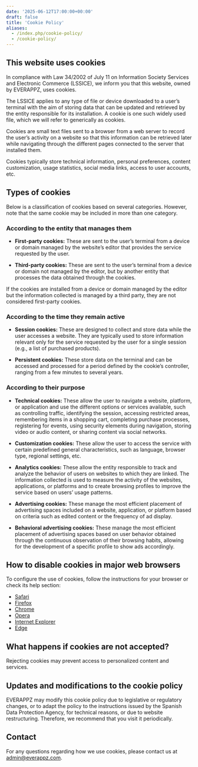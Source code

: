 ```yaml
---
date: '2025-06-12T17:00:00+00:00'
draft: false
title: 'Cookie Policy'
aliases:
  - /index.php/cookie-policy/
  - /cookie-policy/
---
```


## This website uses cookies

In compliance with Law 34/2002 of July 11 on Information Society Services and Electronic Commerce (LSSICE), we inform you that this website, owned by EVERAPPZ, uses cookies.

The LSSICE applies to any type of file or device downloaded to a user’s terminal with the aim of storing data that can be updated and retrieved by the entity responsible for its installation. A cookie is one such widely used file, which we will refer to generically as cookies.

Cookies are small text files sent to a browser from a web server to record the user’s activity on a website so that this information can be retrieved later while navigating through the different pages connected to the server that installed them.

Cookies typically store technical information, personal preferences, content customization, usage statistics, social media links, access to user accounts, etc.

## Types of cookies

Below is a classification of cookies based on several categories. However, note that the same cookie may be included in more than one category.

### According to the entity that manages them

- **First-party cookies:** These are sent to the user’s terminal from a device or domain managed by the website’s editor that provides the service requested by the user.

- **Third-party cookies:** These are sent to the user’s terminal from a device or domain not managed by the editor, but by another entity that processes the data obtained through the cookies.

If the cookies are installed from a device or domain managed by the editor but the information collected is managed by a third party, they are not considered first-party cookies.

### According to the time they remain active

- **Session cookies:** These are designed to collect and store data while the user accesses a website. They are typically used to store information relevant only for the service requested by the user for a single session (e.g., a list of purchased products).

- **Persistent cookies:** These store data on the terminal and can be accessed and processed for a period defined by the cookie’s controller, ranging from a few minutes to several years.

### According to their purpose

- **Technical cookies:** These allow the user to navigate a website, platform, or application and use the different options or services available, such as controlling traffic, identifying the session, accessing restricted areas, remembering items in a shopping cart, completing purchase processes, registering for events, using security elements during navigation, storing video or audio content, or sharing content via social networks.

- **Customization cookies:** These allow the user to access the service with certain predefined general characteristics, such as language, browser type, regional settings, etc.

- **Analytics cookies:** These allow the entity responsible to track and analyze the behavior of users on websites to which they are linked. The information collected is used to measure the activity of the websites, applications, or platforms and to create browsing profiles to improve the service based on users’ usage patterns.

- **Advertising cookies:** These manage the most efficient placement of advertising spaces included on a website, application, or platform based on criteria such as edited content or the frequency of ad display.

- **Behavioral advertising cookies:** These manage the most efficient placement of advertising spaces based on user behavior obtained through the continuous observation of their browsing habits, allowing for the development of a specific profile to show ads accordingly.

## How to disable cookies in major web browsers

To configure the use of cookies, follow the instructions for your browser or check its help section:

- [Safari](https://support.apple.com/guide/safari/manage-cookies-and-website-data-sfri11471/mac)
- [Firefox](https://support.mozilla.org/en-US/kb/enable-and-disable-cookies-website-preferences)
- [Chrome](https://support.google.com/chrome/answer/95647)
- [Opera](https://help.opera.com/en/latest/web-preferences/#cookies)
- [Internet Explorer](https://support.microsoft.com/en-us/topic/how-to-delete-cookie-files-in-internet-explorer-bca9446f-d873-78de-77ba-d42645fa52fc)
- [Edge](https://support.microsoft.com/en-us/microsoft-edge/delete-cookies-in-microsoft-edge-63947406-40ac-c3b8-57b9-2a946a29ae09)

## What happens if cookies are not accepted?

Rejecting cookies may prevent access to personalized content and services.

## Updates and modifications to the cookie policy

EVERAPPZ may modify this cookie policy due to legislative or regulatory changes, or to adapt the policy to the instructions issued by the Spanish Data Protection Agency, for technical reasons, or due to website restructuring. Therefore, we recommend that you visit it periodically.

## Contact

For any questions regarding how we use cookies, please contact us at [admin@everappz.com](mailto:admin@everappz.com).